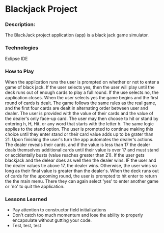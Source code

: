 # Blackjack Project

### Description:
 The BlackJack project application (app) is a black jack game simulator.

### Technologies
 Eclipse IDE

### How to Play
  When the application runs the user is prompted on whether or not to enter a game of black jack. If the user selects yes, then the user will play until the deck runs out of enough cards to play a full round. If the use selects no, the application closes. When the user selects yes the game begins and the first round of cards is dealt. The game follows the same rules as the real game, and the first four cards are dealt in alternating order between user and dealer. The user is provided with the value of their cards and the value of the dealer's only face-up card. The user may then choose to hit or stand by entering h, H, Hit, or any word that starts with the letter h. The same logic applies to the stand option. The user is prompted to continue making this choice until they enter stand or their card value adds up to be grater than 21. Upon finishing the user's turn the app automates the dealer's actions. The dealer reveals their cards, and if the value is less than 17 the dealer deals themselves additional cards until their value is over 17 and must stand or accidentally busts (value reaches greater than 21). If the user gets blackjack and the delear does as well then the dealer wins. IF the user and the dealer values tie above 17, the dealer wins. Otherwise, the user  wins so long as their final value is greater than the dealer's. When the deck runs out of cards for the upcoming round, the user is prompted to hit enter to return the the main menu. There they can again select 'yes' to enter another game or 'no' to quit the application.

### Lessons Learned
  - Pay attention to constructor field initializations
  - Don't catch too much momentum and lose the ability to properly encapsulate without gutting your code.
  - Test, test, test
  
